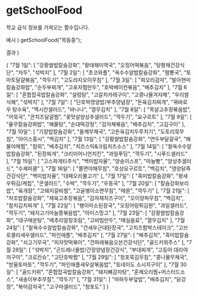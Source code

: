 # getSchoolFood
학교 급식 정보를 가져오는 함수입니다.




예시 ) getSchoolFood("목동중");




결과 )



{
    "7월 1일": [
        "강황쌀밥칼슘강화",
        "황태채미역국",
        "오징어떡볶음",
        "탕평채건강식단",
        "자두",
        "섞박지"
    ],
    "7월 2일": [
        "초코와플",
        "옥수수알밥칼슘강화",
        "짬뽕국",
        "토마토달걀볶음",
        "깍두기",
        "고도라지오이무침"
    ],
    "7월 3일": [
        "회오리감자",
        "발아현미칼슘강화밥",
        "순두부찌개",
        "고포자찜만두",
        "호박베이컨볶음",
        "배추김치"
    ],
    "7월 6일": [
        "혼합잡곡밥칼슘강화",
        "설렁탕",
        "고갈치카레구이",
        "고콩나물겨자채",
        "우리쌀식혜",
        "섞박지"
    ],
    "7월 7일": [
        "단호박영양밥/부추양념장",
        "돈육김치찌개",
        "꿔바로우 탕수육",
        "멕시칸샐러드",
        "바나나",
        "열무김치"
    ],
    "7월 8일": [
        "목살고추장볶음밥",
        "어묵국",
        "콘치즈달걀찜",
        "꽃맛살양상추샐러드",
        "깍두기",
        "요구르트"
    ],
    "7월 9일": [
        "율무칼슘강화밥",
        "해물탕",
        "순대떡강정",
        "감자채볶음",
        "배추김치",
        "고김구이"
    ],
    "7월 10일": [
        "기장밥칼슘강화",
        "들깨무채국",
        "고돈육김치두루치기",
        "도토리묵무침",
        "아이스홍시",
        "백김치"
    ],
    "7월 13일": [
        "강황쌀밥칼슘강화",
        "연두부달걀국",
        "해물야채찜",
        "참외",
        "배추김치",
        "치즈스틱&크림치즈소스"
    ],
    "7월 14일": [
        "찰옥수수알밥칼슘강화",
        "된장찌개",
        "크리미어니언치킨",
        "과일푸딩",
        "깍두기",
        "시푸드샐러드"
    ],
    "7월 15일": [
        "고스파게티주식",
        "백미밥자율",
        "양송이스프",
        "마늘빵",
        "양상추샐러드",
        "수제피클"
    ],
    "7월 16일": [
        "쫄면야채무침",
        "호상요구르트",
        "백김치",
        "영양닭죽건강식단",
        "백미밥자율",
        "대패오리불고기"
    ],
    "7월 17일": [
        "흑미밥칼슘강화",
        "왕새우튀김/케첩",
        "콘샐러드",
        "수박",
        "깍두기",
        "우동국"
    ],
    "7월 20일": [
        "칼슘강화보리밥",
        "육개장",
        "고돼지갈비찜",
        "고골뱅이소면무침",
        "메론",
        "깍두기"
    ],
    "7월 21일": [
        "차조밥칼슘강화",
        "제육고추장볶음",
        "감자채치즈구이",
        "오이양파무침",
        "백김치",
        "참치김치찌개"
    ],
    "7월 22일": [
        "팽이미소된장국",
        "오징어링튀김완",
        "과일샐러드",
        "깍두기",
        "돼지고기마늘쫑볶음밥",
        "아이스망고"
    ],
    "7월 23일": [
        "강황쌀밥칼슘강화",
        "대구매운탕",
        "메추리알장조림",
        "고비빔만두",
        "매실음료",
        "열무김치"
    ],
    "7월 24일": [
        "찰옥수수알밥칼슘강화",
        "건새우근대된장국",
        "고치즈함박스테이크",
        "고브로콜리새우샐러드",
        "파인애플",
        "배추김치"
    ],
    "7월 27일": [
        "배추김치",
        "흑미밥칼슘강화",
        "쇠고기무국",
        "피자맛떡볶이",
        "건파래볶음오븐건강식단",
        "골드키위주스"
    ],
    "7월 28일": [
        "섞박지",
        "곤드레나물밥/간장양념장건강식",
        "부대찌개",
        "고등어 데리야끼구이",
        "크로칸슈",
        "고단호박찜"
    ],
    "7월 29일": [
        "청포묵김무침",
        "콩나물무채국",
        "방울토마토",
        "깍두기",
        "파인애플새우살볶음밥",
        "토네이도 소시지구이"
    ],
    "7월 30일": [
        "골드키위",
        "혼합잡곡밥칼슘강화",
        "돼지뼈감자탕",
        "훈제오리찜+머스터드소스",
        "새송이부추무침",
        "깍두기"
    ],
    "7월 31일": [
        "마파두부덮밥",
        "배추김치",
        "닭강정",
        "북어감자국",
        "고구마샐러드",
        "청포도"
    ]
}
